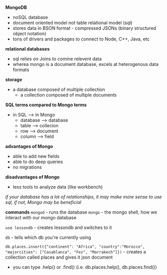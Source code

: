 __MongoDB__
* noSQL database
* document oriented model not table relational model (sql)
* stores data in BSON format - compressed JSONs (binary structured object notation)
* tons of drivers and packages to connect to Node, C++, Java, etc

__relational databases__
* sql relies on Joins to comine relevent data
* wherea mongo is a document database, excels at heterogenous data formats

__storage__
* a database composed of multiple collection
    * a collection composed of multiple documents

__SQL terms compared to Mongo terms__
* in SQL --> in Mongo
    - database --> database
    - table --> collecion
    - row --> document
    - column --> field

__advantages of Mongo__
* able to add new fields
* able to do deep queries
* no migrations

__disadvantages of Mongo__
* less tools to analyze data (like workbench)

_if your database has a lot of relationships, it may make more sense to use sql, if not, Mongo may be beneficial_

__commands__
`mongod` - runs the database
`mongo` - the mongo shell, how we interact with our mongo database

`use lessondb` - creates lessondb and switches to it

`db` - tells which db you're currently using

`db.places.insert({"continent": "Africa", "country":"Morocco", "majorcities": ["Casablanca", "Fez", "Marrakech"]})` - creates a collection called places and gives it json document

- you can type .help() or .find() (i.e. db.places.help(), db.places.find())